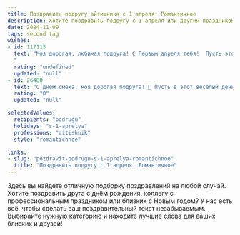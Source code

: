 ```yaml
---
title: Поздравить подругу айтишника с 1 апреля. Романтичное
description: Хотите поздравить подругу с 1 апреля или другим праздником? Наш ИИ создаст незабываемое поздравление, а вы обязательно выделитесь среди других.  
date: 2024-11-09
tags: second tag
wishes:
- id: 117113
  text: "Моя дорогая, любимая подруга! С Первым апреля тебя!  Пусть этот день, полный шуток и неожиданностей, станет таким же ярким и незабываемым, как и ты сама.  Пусть твоя жизнь, подобно сложному, но элегантному коду, будет наполнена прекрасными решениями, интересными задачами и, конечно же, бесконечной любовью.  Ты – настоящий гений в мире IT, а в мире моих чувств –  самая ценная и неповторимая.  С праздником!  Целую!
  "
  rating: "undefined"
  updated: "null"
- id: 26480
  text: "С днем смеха, моя дорогая подруга! 🌷 Пусть в этот весёлый день твоё сердце наполнится улыбками и теплом, а каждый твой код будет как твоя душа – безупречен и прекрасен. 💻💖 Пусть каждый твой проект завершается успешно, как и этот день, полный радости и сюрпризов. С любовью и наилучшими пожеланиями в этот романтичный день апреля!"
  rating: "0"
  updated: "null"

selectedValues:
  recipients: "podrugu"
  holidays: "s-1-aprelya"
  professions: "aitishnik"
  style: "romantichnoe"

links:
- slug: "pozdravit-podrugu-s-1-aprelya-romantichnoe"
  title: "Поздравить подругу с 1 апреля. Романтичное"
---
```


Здесь вы найдете отличную подборку поздравлений на любой случай. 
Хотите поздравить друга с днём рождения, коллегу с профессиональным праздником или близких с Новым годом? У нас есть всё, чтобы сделать ваш поздравительный текст незабываемым. Выбирайте нужную категорию и находите лучшие слова для ваших близких и друзей!
